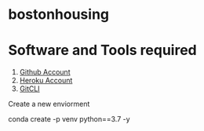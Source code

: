 # bostonhousing

# Software and Tools required

1. [Github Account](https://github.com)
2. [Heroku Account](https://heroku.com)
3. [GitCLI](https://git-scm.com/book/en/v2/Getting-Started-The-Command-Line)

Create a new enviorment

conda create -p venv python==3.7 -y 

